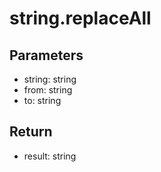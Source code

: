 # string.replaceAll

## Parameters
- string: string
- from: string
- to: string


## Return
- result: string
